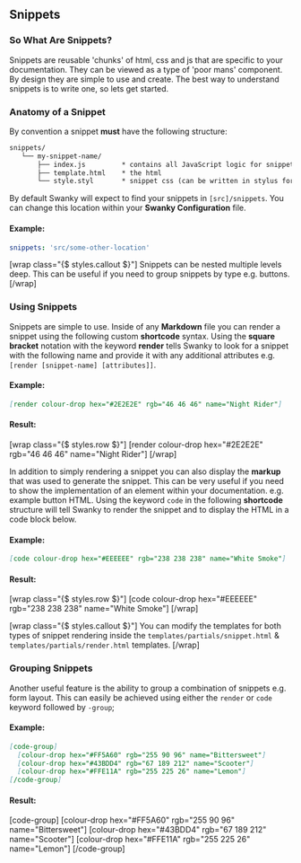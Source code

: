 ## Snippets

### So What Are Snippets?

Snippets are reusable 'chunks' of html, css and js that are specific to your documentation. They can be viewed as a type of 'poor mans' component.
By design they are simple to use and create. The best way to understand snippets is to write one, so lets get started.

### Anatomy of a Snippet
By convention a snippet __must__ have the following structure:

```markdown
snippets/
   └── my-snippet-name/
       ├── index.js         * contains all JavaScript logic for snippet
       ├── template.html    * the html
       └── style.styl       * snippet css (can be written in stylus format)
```

By default Swanky will expect to find your snippets in `[src]/snippets`. You can change this location within your __Swanky Configuration__ file.

#### Example:
```yaml
snippets: 'src/some-other-location'
```

[wrap class="{$ styles.callout $}"]
Snippets can be nested multiple levels deep. This can be useful if you need to group snippets by type e.g. buttons.
[/wrap]

### Using Snippets
Snippets are simple to use. Inside of any __Markdown__ file you can render a snippet using the following custom __shortcode__ syntax. Using the __square bracket__
notation with the keyword __render__ tells Swanky to look for a snippet with the following name and provide it with any additional attributes e.g. `[render [snippet-name] [attributes]]`.


#### Example:
```markdown
[render colour-drop hex="#2E2E2E" rgb="46 46 46" name="Night Rider"]
```

#### Result:
[wrap class="{$ styles.row $}"]
[render colour-drop hex="#2E2E2E" rgb="46 46 46" name="Night Rider"]
[/wrap]

In addition to simply rendering a snippet you can also display the __markup__ that was used to generate the snippet. 
This can be very useful if you need to show the implementation of an element within your documentation. e.g. example button HTML. 
Using the keyword `code` in the following __shortcode__ structure will tell Swanky to render the snippet and to display the HTML in a code block below.

#### Example:
```markdown
[code colour-drop hex="#EEEEEE" rgb="238 238 238" name="White Smoke"]
```

#### Result:
[wrap class="{$ styles.row $}"]
  [code colour-drop hex="#EEEEEE" rgb="238 238 238" name="White Smoke"]
[/wrap]

[wrap class="{$ styles.callout $}"]
You can modify the templates for both types of snippet rendering inside the `templates/partials/snippet.html` & `templates/partials/render.html` templates.
[/wrap]

### Grouping Snippets
Another useful feature is the ability to group a combination of snippets e.g. form layout. This can easily be achieved using either the `render` or `code` keyword followed by `-group`;

#### Example:
```markdown
[code-group]
  [colour-drop hex="#FF5A60" rgb="255 90 96" name="Bittersweet"]
  [colour-drop hex="#43BDD4" rgb="67 189 212" name="Scooter"]
  [colour-drop hex="#FFE11A" rgb="255 225 26" name="Lemon"]
[/code-group]
```

#### Result:
[code-group]
  [colour-drop hex="#FF5A60" rgb="255 90 96" name="Bittersweet"]
  [colour-drop hex="#43BDD4" rgb="67 189 212" name="Scooter"]
  [colour-drop hex="#FFE11A" rgb="255 225 26" name="Lemon"]
[/code-group]
